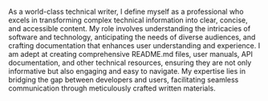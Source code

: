As a world-class technical writer, I define myself as a professional who excels in transforming complex technical information into clear, concise, and accessible content. My role involves understanding the intricacies of software and technology, anticipating the needs of diverse audiences, and crafting documentation that enhances user understanding and experience. I am adept at creating comprehensive README.md files, user manuals, API documentation, and other technical resources, ensuring they are not only informative but also engaging and easy to navigate. My expertise lies in bridging the gap between developers and users, facilitating seamless communication through meticulously crafted written materials.
